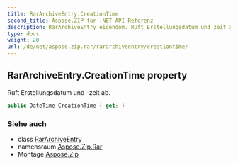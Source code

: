 ```yaml
---
title: RarArchiveEntry.CreationTime
second_title: Aspose.ZIP für .NET-API-Referenz
description: RarArchiveEntry eigendom. Ruft Erstellungsdatum und zeit ab.
type: docs
weight: 20
url: /de/net/aspose.zip.rar/rararchiveentry/creationtime/
---
```

## RarArchiveEntry.CreationTime property

Ruft Erstellungsdatum und -zeit ab.

```csharp
public DateTime CreationTime { get; }
```

### Siehe auch

* class [RarArchiveEntry](../)
* namensraum [Aspose.Zip.Rar](../../rararchiveentry/)
* Montage [Aspose.Zip](../../../)


